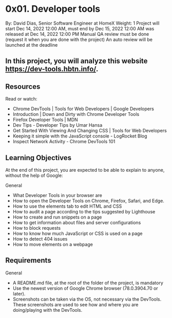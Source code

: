 # 0x01. Developer tools
 By: David Dias, Senior Software Engineer at HomeX
 Weight: 1
 Project will start Dec 14, 2022 12:00 AM, must end by Dec 15, 2022 12:00 AM
 was released at Dec 14, 2022 12:00 PM
 Manual QA review must be done (request it when you are done with the project)
 An auto review will be launched at the deadline
 
 


## In this project, you will analyze this website https://dev-tools.hbtn.info/.

## Resources
Read or watch:

* Chrome DevTools | Tools for Web Developers | Google Developers
* Introduction | Down and Dirty with Chrome Developer Tools
* Firefox Developer Tools | MDN
* Dev Tips - Developer Tips by Umar Hansa
* Get Started With Viewing And Changing CSS | Tools for Web Developers
* Keeping it simple with the JavaScript console - LogRocket Blog
* Inspect Network Activity - Chrome DevTools 101

## Learning Objectives
At the end of this project, you are expected to be able to explain to anyone, without the help of Google:

General
* What Developer Tools in your browser are
* How to open the Developer Tools on Chrome, Firefox, Safari, and Edge.
* How to use the elements tab to edit HTML and CSS
* How to audit a page according to the tips suggested by Lighthouse
* How to create and run snippets on a page
* How to get information about files and server configurations
* How to block requests
* How to know how much JavaScript or CSS is used on a page
* How to detect 404 issues
* How to move elements on a webpage

## Requirements
General
* A README.md file, at the root of the folder of the project, is mandatory
* Use the newest version of Google Chrome browser (78.0.3904.70 or later).
* Screenshots can be taken via the OS, not necessary via the DevTools. These screenshots are used to see how and where you are doing/playing with the DevTools.
